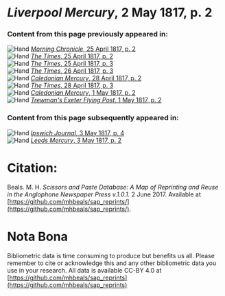 # *Liverpool Mercury*, 2 May 1817, p. 2  
  
### Content from this page previously appeared in:  
![Hand](http://scissorsandpaste.net/wp-content/uploads/2017/06/smallhandpointer.png) [*Morning Chronicle*, 25 April 1817, p. 2](https://mhbeals.github.io/sap_html/Morning-Chronicle/Morning-Chronicle-25-April-1817-p-2)  
![Hand](http://scissorsandpaste.net/wp-content/uploads/2017/06/smallhandpointer.png) [*The Times*, 25 April 1817, p. 2](https://mhbeals.github.io/sap_html/The-Times/The-Times-25-April-1817-p-2)  
![Hand](http://scissorsandpaste.net/wp-content/uploads/2017/06/smallhandpointer.png) [*The Times*, 25 April 1817, p. 3](https://mhbeals.github.io/sap_html/The-Times/The-Times-25-April-1817-p-3)  
![Hand](http://scissorsandpaste.net/wp-content/uploads/2017/06/smallhandpointer.png) [*The Times*, 26 April 1817, p. 3](https://mhbeals.github.io/sap_html/The-Times/The-Times-26-April-1817-p-3)  
![Hand](http://scissorsandpaste.net/wp-content/uploads/2017/06/smallhandpointer.png) [*Caledonian Mercury*, 28 April 1817, p. 2](https://mhbeals.github.io/sap_html/Caledonian-Mercury/Caledonian-Mercury-28-April-1817-p-2)  
![Hand](http://scissorsandpaste.net/wp-content/uploads/2017/06/smallhandpointer.png) [*The Times*, 28 April 1817, p. 3](https://mhbeals.github.io/sap_html/The-Times/The-Times-28-April-1817-p-3)  
![Hand](http://scissorsandpaste.net/wp-content/uploads/2017/06/smallhandpointer.png) [*Caledonian Mercury*, 1 May 1817, p. 2](https://mhbeals.github.io/sap_html/Caledonian-Mercury/Caledonian-Mercury-1-May-1817-p-2)  
![Hand](http://scissorsandpaste.net/wp-content/uploads/2017/06/smallhandpointer.png) [*Trewman's Exeter Flying Post*, 1 May 1817, p. 2](https://mhbeals.github.io/sap_html/Trewman's-Exeter-Flying-Post/Trewman's-Exeter-Flying-Post-1-May-1817-p-2)  
  
### Content from this page subsequently appeared in:  
![Hand](http://scissorsandpaste.net/wp-content/uploads/2017/06/smallhandpointer.png) [*Ipswich Journal*, 3 May 1817, p. 4](https://mhbeals.github.io/sap_html/Ipswich-Journal/Ipswich-Journal-3-May-1817-p-4)  
![Hand](http://scissorsandpaste.net/wp-content/uploads/2017/06/smallhandpointer.png) [*Leeds Mercury*, 3 May 1817, p. 2](https://mhbeals.github.io/sap_html/Leeds-Mercury/Leeds-Mercury-3-May-1817-p-2)  


# Citation: 

Beals. M. H. *Scissors and Paste Database: A Map of Reprinting and Reuse in the Anglophone Newspaper Press v.1.0.1.* 2 June 2017. Available at [https://github.com/mhbeals/sap_reprints/](https://github.com/mhbeals/sap_reprints/). 

# Nota Bona

Bibliometric data is time consuming to produce but benefits us all. Please remember to cite or acknowledge this and any other bibliometric data you use in your research. All data is available CC-BY 4.0 at [https://github.com/mhbeals/sap_reprints](https://github.com/mhbeals/sap_reprints)